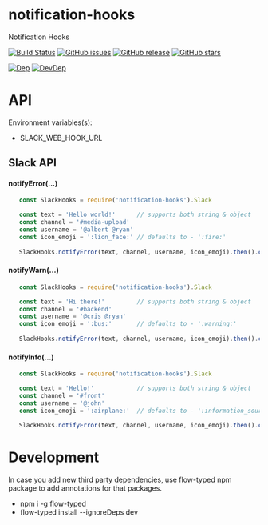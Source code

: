 # notification-hooks
Notification Hooks

[![Build Status](https://travis-ci.org/renderforest/notification-hooks.svg?branch=master)](https://travis-ci.org/renderforest/notification-hooks)
[![GitHub issues](https://img.shields.io/github/issues/renderforest/notification-hooks.svg)](https://github.com/renderforest/notification-hooks/issues)
[![GitHub release](https://img.shields.io/github/release/renderforest/notification-hooks.svg)](https://github.com/renderforest/notification-hooks/releases)
[![GitHub stars](https://img.shields.io/github/stars/renderforest/notification-hooks.svg)](https://github.com/renderforest/notification-hooks/stargazers)

[![Dep](https://img.shields.io/david/renderforest/notification-hooks.svg)](https://david-dm.org/renderforest/notification-hooks)
[![DevDep](https://img.shields.io/david/dev/renderforest/notification-hooks.svg)](https://david-dm.org/renderforest/notification-hooks?type=dev)


# API

Environment variables(s):

* SLACK_WEB_HOOK_URL


## Slack API

#### notifyError(...)
  ``` javascript
     const SlackHooks = require('notification-hooks').Slack
  
     const text = 'Hello world!'      // supports both string & object
     const channel = '#media-upload'
     const username = '@albert @ryan'       
     const icon_emoji = ':lion_face:' // defaults to - ':fire:'
     
     SlackHooks.notifyError(text, channel, username, icon_emoji).then().catch()
  ```

#### notifyWarn(...)
  ``` javascript
     const SlackHooks = require('notification-hooks').Slack
  
     const text = 'Hi there!'         // supports both string & object
     const channel = '#backend'
     const username = '@cris @ryan'       
     const icon_emoji = ':bus:'       // defaults to - ':warning:'
     
     SlackHooks.notifyError(text, channel, username, icon_emoji).then().catch()
  ```
  
#### notifyInfo(...)
  ``` javascript
     const SlackHooks = require('notification-hooks').Slack
  
     const text = 'Hello!'            // supports both string & object
     const channel = '#front'
     const username = '@john'       
     const icon_emoji = ':airplane:'  // defaults to - ':information_source:'
     
     SlackHooks.notifyError(text, channel, username, icon_emoji).then().catch()
  ```
  
# Development
In case you add new third party dependencies, use flow-typed npm package to add annotations for that packages.
 * npm i -g flow-typed
 * flow-typed install --ignoreDeps dev
 
